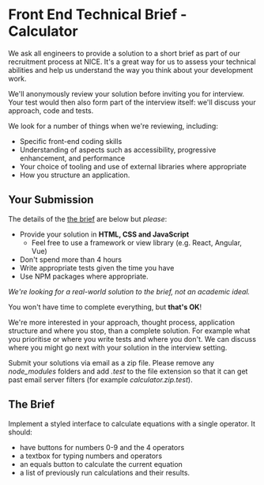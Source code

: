 # Front End Technical Brief - Calculator

We ask all engineers to provide a solution to a short brief as part of our recruitment process at NICE. It's a great way for us to assess your technical abilities and help us understand the way you think about your development work.

We'll anonymously review your solution before inviting you for interview. Your test would then also form part of the interview itself: we'll discuss your approach, code and tests.

We look for a number of things when we're reviewing, including:

- Specific front-end coding skills
- Understanding of aspects such as accessibility, progressive enhancement, and performance
- Your choice of tooling and use of external libraries where appropriate
- How you structure an application.

## Your Submission

The details of the [the brief](#the-brief) are below but _please_:

- Provide your solution in **HTML, CSS and JavaScript**
  - Feel free to use a framework or view library (e.g. React, Angular, Vue)
- Don't spend more than 4 hours
- Write appropriate tests given the time you have
- Use NPM packages where appropriate.

_We're looking for a real-world solution to the brief, not an academic ideal._

You won't have time to complete everything, but **that's OK**!

We're more interested in your approach, thought process, application structure and where you stop, than a complete solution. For example what you prioritise or where you write tests and where you don't. We can discuss where you might go next with your solution in the interview setting.

Submit your solutions via email as a zip file. Please remove any _node_modules_ folders and add _.test_ to the file extension so that it can get past email server filters (for example _calculator.zip.test_).

## The Brief

Implement a styled interface to calculate equations with a single operator. It should:

- have buttons for numbers 0-9 and the 4 operators
- a textbox for typing numbers and operators
- an equals button to calculate the current equation
- a list of previously run calculations and their results.
